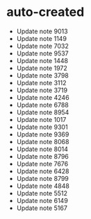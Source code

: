 # auto-created
- Update note 9013
- Update note 1149
- Update note 7032
- Update note 9537
- Update note 1448
- Update note 1972
- Update note 3798
- Update note 3112
- Update note 3719
- Update note 4246
- Update note 6788
- Update note 8954
- Update note 1017
- Update note 9301
- Update note 9369
- Update note 8068
- Update note 8014
- Update note 8796
- Update note 7676
- Update note 6428
- Update note 8799
- Update note 4848
- Update note 5512
- Update note 6149
- Update note 5167
